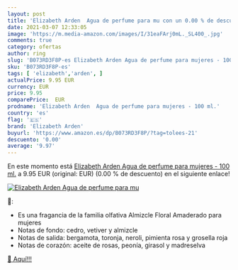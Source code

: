 ```yaml
---
layout: post
title: 'Elizabeth Arden  Agua de perfume para mu con un 0.00 % de descuento'
date: 2021-03-07 12:33:05
image: 'https://m.media-amazon.com/images/I/31eaFArj0mL._SL400_.jpg'
comments: true
category: ofertas
author: ring
slug: 'B073RD3F8P-es Elizabeth Arden Agua de perfume para mujeres - 100 ml.'
sku: 'B073RD3F8P-es'
tags: [ 'elizabeth','arden', ]
actualPrice: 9.95 EUR
currency: EUR
price: 9.95
comparePrice:  EUR
prodname: 'Elizabeth Arden  Agua de perfume para mujeres - 100 ml.'
country: 'es'
flag: '🇪🇸'
brand: 'Elizabeth Arden'
buyurl: 'https://www.amazon.es/dp/B073RD3F8P/?tag=tolees-21'
descuento: '0.00'
average: '9.97'
---
```


En este momento está [Elizabeth Arden  Agua de perfume para mujeres - 100 ml.](https://www.amazon.es/dp/B073RD3F8P/?tag=tolees-21) a 9.95 EUR (original:  EUR) (0.00 %  de descuento) en el siguiente enlace!

[![Elizabeth Arden  Agua de perfume para mu](https://m.media-amazon.com/images/I/31eaFArj0mL._SL400_.jpg)](https://www.amazon.es/dp/B073RD3F8P/?tag=tolees-21)

🔎:

- Es una fragancia de la familia olfativa Almizcle Floral Amaderado para mujeres
- Notas de fondo: cedro, vetiver y almizcle
- Notas de salida: bergamota, toronja, neroli, pimienta rosa y grosella roja
- Notas de corazón: aceite de rosas, peonía, girasol y madreselva

[🛒 Aquí!!!](https://www.amazon.es/dp/B073RD3F8P/?tag=tolees-21)
